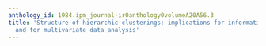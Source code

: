 ```yaml
---
anthology_id: 1984.ipm_journal-ir0anthology0volumeA20A56.3
title: 'Structure of hierarchic clusterings: implications for information retrieval
  and for multivariate data analysis'
---
```

